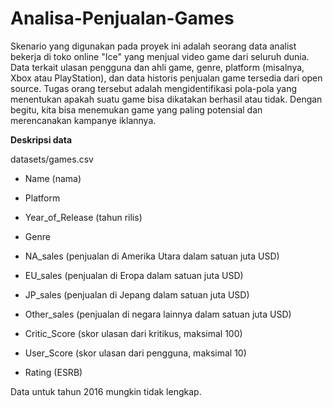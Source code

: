 # Analisa-Penjualan-Games

Skenario yang digunakan pada proyek ini adalah seorang data analist bekerja di toko online "Ice" yang menjual video game dari seluruh dunia. Data terkait ulasan pengguna dan ahli game, genre, platform (misalnya, Xbox atau PlayStation), dan data historis penjualan game tersedia dari open source. Tugas orang tersebut adalah mengidentifikasi pola-pola yang menentukan apakah suatu game bisa dikatakan berhasil atau tidak. Dengan begitu, kita bisa menemukan game yang paling potensial dan merencanakan kampanye iklannya.


**Deskripsi data**

datasets/games.csv

-  Name (nama) 

-  Platform 

-  Year_of_Release (tahun rilis) 

-  Genre 

-  NA_sales (penjualan di Amerika Utara dalam satuan juta USD) 

-  EU_sales (penjualan di Eropa dalam satuan juta USD) 

-  JP_sales (penjualan di Jepang dalam satuan juta USD) 

- Other_sales (penjualan di negara lainnya dalam satuan juta USD) 

-  Critic_Score (skor ulasan dari kritikus, maksimal 100) 

-  User_Score (skor ulasan dari pengguna, maksimal 10) 

-  Rating (ESRB)

Data untuk tahun 2016 mungkin tidak lengkap.
